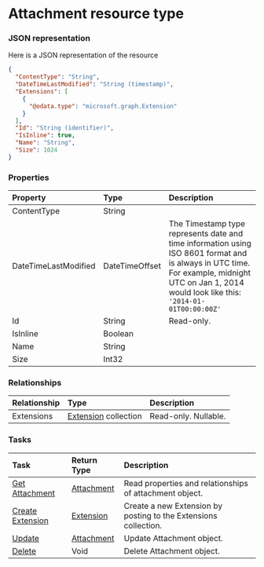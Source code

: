 # Attachment resource type



### JSON representation

Here is a JSON representation of the resource

```json
{
  "ContentType": "String",
  "DateTimeLastModified": "String (timestamp)",
  "Extensions": [
    {
      "@odata.type": "microsoft.graph.Extension"
    }
  ],
  "Id": "String (identifier)",
  "IsInline": true,
  "Name": "String",
  "Size": 1024
}

```
### Properties
| Property	   | Type	|Description|
|:---------------|:--------|:----------|
|ContentType|String||
|DateTimeLastModified|DateTimeOffset|The Timestamp type represents date and time information using ISO 8601 format and is always in UTC time. For example, midnight UTC on Jan 1, 2014 would look like this: `'2014-01-01T00:00:00Z'`|
|Id|String| Read-only.|
|IsInline|Boolean||
|Name|String||
|Size|Int32||

### Relationships
| Relationship | Type	|Description|
|:---------------|:--------|:----------|
|Extensions|[Extension](extension.md) collection| Read-only. Nullable.|

### Tasks

| Task		   | Return Type	|Description|
|:---------------|:--------|:----------|
|[Get Attachment](../api/attachment_get.md) | [Attachment](attachment.md) |Read properties and relationships of attachment object.|
|[Create Extension](../api/attachment_post_extensions.md) |[Extension](extension.md)| Create a new Extension by posting to the Extensions collection.|
|[Update](../api/attachment_update.md) | [Attachment](attachment.md)	|Update Attachment object. |
|[Delete](../api/attachment_delete.md) | Void	|Delete Attachment object. |
<!-- uuid: b889513c-e9e5-4458-b037-cecddbf7043d\n2015-10-09 15:14:07 UTC -->